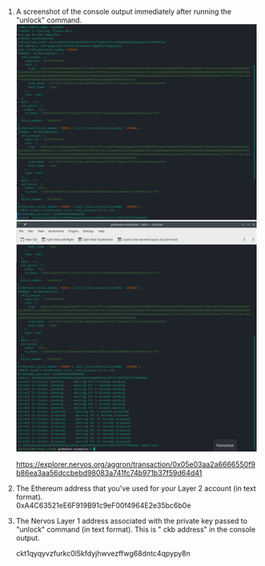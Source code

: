 1. A screenshot of the console output immediately after running the "unlock" command.
   ![](unlock0.png)
   ![](unlock.png)
   
   https://explorer.nervos.org/aggron/transaction/0x05e03aa2a6666550f9b86ea3aa56dccbebd98083a741fc74b971b37f59d64d41
   
2. The Ethereum address that you've used for your Layer 2 account (in text format).  
   0xA4C63521eE6F919B91c9eF00f4964E2e35bc6b0e
   
3. The Nervos Layer 1 address associated with the private key passed to "unlock" command (in text format). This is "
   ckb address" in the console output.
   
   ckt1qyqyvzfurkc0l5kfdyjhwvezffwg68dntc4qpypy8n
